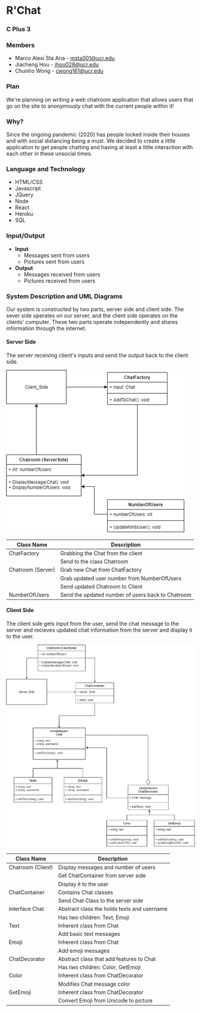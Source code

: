 # **R'Chat**

### **C Plus 3**

### Members

* Marco Alexi Sta Ana - msta001@ucr.edu
* Jiacheng Hou - jhou028@ucr.edu
* Chunho Wong - cwong161@ucr.edu

### Plan

We're planning on writing a web chatroom application that allows users that go on the site to anonymously chat with the current people within it!

### Why?

Since the ongoing pandemic (2020) has people locked inside their houses and with social distancing being a must. We decided to create a little application to get people chatting and having at least a little interaction with each other in these unsocial times.

### Language and Technology

* HTML/CSS
* Javascript
* JQuery
* Node
* React
* Heroku
* SQL

### Input/Output

* **Input**
  * Messages sent from users
  * Pictures sent from users
* **Output**
  * Messages received from users
  * Pictures received from users

### System Description and UML Diagrams

Our system is constructed by two parts, server side and client side. The sever side operates on our server, and the client side operates on the clients' computer. These two parts operate independently and shares information through the internet.

#### Server Side

The server receiving client's inputs and send the output back to the client side.

![Server Side UML Diagram](/diagrams/Server_Diagram.png)

| Class Name | Description  |
|---|---|
| ChatFactory | Grabbing the Chat from the client |
|  | Send to the class Chatroom |
| Chatroom (Server) | Grab new Chat from ChatFactory |
|  | Grab updated user number from NumberOfUsers |
|  | Send updated Chatroom to Client |
| NumberOfUsers | Send the updated number of users back to Chatroom |

#### Client Side

The client side gets input from the user, send the chat message to the server and recieves updated chat information from the server and display it to the user.

![Client Side UML Diagram](/diagrams/Client_Diagram.png)

| Class Name | Description  |
|---|---|
| Chatroom (Client) | Display messages and number of users |
|          | Get ChatContainer from server side |
|  | Display it to the user |
| ChatContainer | Contains Chat classes |
|  | Send Chat Class to the server side |
| interface Chat | Abstract class the holds texts and username |
|  | Has two children: Text, Emoji |
| Text | Inherent class from Chat |
|  | Add basic text messages |
| Emoji | Inherent class from Chat |
|  | Add emoji messages |
| ChatDecorator | Abstract class that add features to Chat |
|  | Has two children: Color, GetEmoji|
| Color | Inherent class from ChatDecorator |
|  | Modifies Chat message color |
| GetEmoji | Inherent class from ChatDecorator |
|  | Convert Emoji from Unicode to picture |
